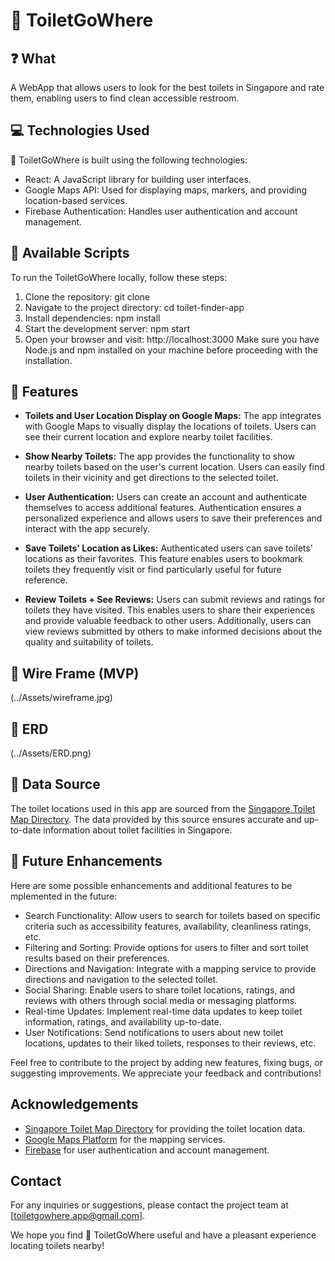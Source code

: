 # 🚽 ToiletGoWhere

## ❓ What

A WebApp that allows users to look for the best toilets in Singapore and rate them, enabling users to find clean accessible restroom.

## 💻 Technologies Used

🚽 ToiletGoWhere is built using the following technologies:

- React: A JavaScript library for building user interfaces.
- Google Maps API: Used for displaying maps, markers, and providing location-based services.
- Firebase Authentication: Handles user authentication and account management.

## 📜 Available Scripts

To run the ToiletGoWhere locally, follow these steps:

1. Clone the repository: git clone <repository-url>
2. Navigate to the project directory: cd toilet-finder-app
3. Install dependencies: npm install
4. Start the development server: npm start
5. Open your browser and visit: http://localhost:3000
   Make sure you have Node.js and npm installed on your machine before proceeding with the installation.

## 🌈 Features

- **Toilets and User Location Display on Google Maps:**
  The app integrates with Google Maps to visually display the locations of toilets. Users can see their current location and explore nearby toilet facilities.

- **Show Nearby Toilets:**
  The app provides the functionality to show nearby toilets based on the user's current location. Users can easily find toilets in their vicinity and get directions to the selected toilet.

- **User Authentication:**
  Users can create an account and authenticate themselves to access additional features. Authentication ensures a personalized experience and allows users to save their preferences and interact with the app securely.

- **Save Toilets' Location as Likes:**
  Authenticated users can save toilets' locations as their favorites. This feature enables users to bookmark toilets they frequently visit or find particularly useful for future reference.

- **Review Toilets + See Reviews:**
  Users can submit reviews and ratings for toilets they have visited. This enables users to share their experiences and provide valuable feedback to other users. Additionally, users can view reviews submitted by others to make informed decisions about the quality and suitability of toilets.

## 📱 Wire Frame (MVP)

(../Assets/wireframe.jpg)

## 🧠 ERD

(../Assets/ERD.png)

## 💽 Data Source

The toilet locations used in this app are sourced from the [Singapore Toilet Map Directory](https://www.toilet.org.sg/loomapdirectory). The data provided by this source ensures accurate and up-to-date information about toilet facilities in Singapore.

## 🔮 Future Enhancements

Here are some possible enhancements and additional features to be mplemented in the future:

- Search Functionality: Allow users to search for toilets based on specific criteria such as accessibility features, availability, cleanliness ratings, etc.
- Filtering and Sorting: Provide options for users to filter and sort toilet results based on their preferences.
- Directions and Navigation: Integrate with a mapping service to provide directions and navigation to the selected toilet.
- Social Sharing: Enable users to share toilet locations, ratings, and reviews with others through social media or messaging platforms.
- Real-time Updates: Implement real-time data updates to keep toilet information, ratings, and availability up-to-date.
- User Notifications: Send notifications to users about new toilet locations, updates to their liked toilets, responses to their reviews, etc.

Feel free to contribute to the project by adding new features, fixing bugs, or suggesting improvements. We appreciate your feedback and contributions!

## Acknowledgements

- [Singapore Toilet Map Directory](https://www.toilet.org.sg/loomapdirectory) for providing the toilet location data.
- [Google Maps Platform](https://developers.google.com/maps) for the mapping services.
- [Firebase](https://firebase.google.com/) for user authentication and account management.

## Contact

For any inquiries or suggestions, please contact the project team at [toiletgowhere.app@gmail.com].

We hope you find 🚽 ToiletGoWhere useful and have a pleasant experience locating toilets nearby!
